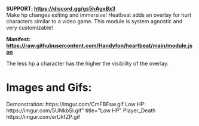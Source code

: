 <b>SUPPORT: https://discord.gg/gs5hAgxBx3</b></br>
Make hp changes exiting and immersive!
Heatbeat adds an overlay for hurt characters similar to a video game. This module is system agnostic and very customizable!

<b>Manifest: https://raw.githubusercontent.com/Handyfon/heartbeat/main/module.json</b> 

The less hp a character has the higher the visibility of the overlay.
<h1>Images and Gifs:</h1>
<div>
Demonstration:
https://imgur.com/CmFBFsw.gif
Low HP:
https://imgur.com/5UNkbSl.gif" title="Low HP"
Player_Death
https://imgur.com/erUkfZP.gif

